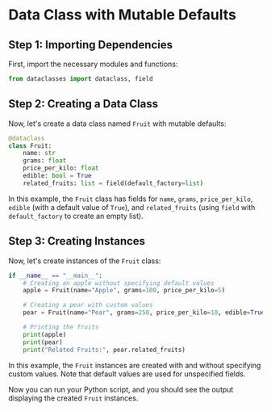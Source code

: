 # Data Class with Mutable Defaults

## Step 1: Importing Dependencies

First, import the necessary modules and functions:

```python
from dataclasses import dataclass, field
```

## Step 2: Creating a Data Class

Now, let's create a data class named `Fruit` with mutable defaults:

```python
@dataclass
class Fruit:
    name: str
    grams: float
    price_per_kilo: float
    edible: bool = True
    related_fruits: list = field(default_factory=list)
```

In this example, the `Fruit` class has fields for `name`, `grams`, `price_per_kilo`, `edible` (with a default value of `True`), and `related_fruits` (using `field` with `default_factory` to create an empty list).

## Step 3: Creating Instances

Now, let's create instances of the `Fruit` class:

```python
if __name__ == "__main__":
    # Creating an apple without specifying default values
    apple = Fruit(name="Apple", grams=100, price_per_kilo=5)

    # Creating a pear with custom values
    pear = Fruit(name="Pear", grams=250, price_per_kilo=10, edible=True, related_fruits=["Apple", "Orange"])

    # Printing the fruits
    print(apple)
    print(pear)
    print("Related Fruits:", pear.related_fruits)
```

In this example, the `Fruit` instances are created with and without specifying custom values. Note that default values are used for unspecified fields.

Now you can run your Python script, and you should see the output displaying the created `Fruit` instances.
